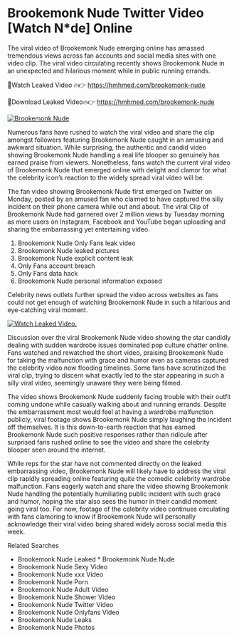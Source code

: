 ﻿# Brookemonk Nude Twitter Video [Watch N*de] Online

The viral video of ﻿Brookemonk Nude emerging online has amassed tremendous views across fan accounts and social media sites with one video clip. The viral video circulating recently shows ﻿Brookemonk Nude in an unexpected and hilarious moment while in public running errands. 

🔴Watch Leaked Video 🔥👉  https://hmhmed.com/brookemonk-nude 

🔴Download Leaked Video🔥👉  https://hmhmed.com/brookemonk-nude 

[![Brookemonk Nude](https://i.imgur.com/dJHk4Zq.gif)](https://hmhmed.com/brookemonk-nude)

Numerous fans have rushed to watch the viral video and share the clip amongst followers featuring ﻿Brookemonk Nude caught in an amusing and awkward situation. While surprising, the authentic and candid video showing ﻿Brookemonk Nude handling a real life blooper so genuinely has earned praise from viewers. Nonetheless, fans watch the current viral video of ﻿Brookemonk Nude that emerged online with delight and clamor for what the celebrity icon’s reaction to the widely spread viral video will be.

The fan video showing ﻿Brookemonk Nude first emerged on Twitter on Monday, posted by an amused fan who claimed to have captured the silly incident on their phone camera while out and about. The viral Clip of ﻿Brookemonk Nude had garnered over 2 million views by Tuesday morning as more users on Instagram, Facebook and YouTube began uploading and sharing the embarrassing yet entertaining video. 

1. ﻿Brookemonk Nude Only Fans leak video
2. ﻿Brookemonk Nude leaked pictures
3. ﻿Brookemonk Nude explicit content leak
4. Only Fans account breach
5. Only Fans data hack
6. ﻿Brookemonk Nude personal information exposed

Celebrity news outlets further spread the video across websites as fans could not get enough of watching ﻿Brookemonk Nude in such a hilarious and eye-catching viral moment. 

[![Watch Leaked Video.](https://miro.medium.com/v2/resize:fit:828/format:webp/1*cilzJN44JGOrTw9NJCrNHA.gif "Watch Leaked Video")](https://hmhmed.com/brookemonk-nude)

Discussion over the viral ﻿Brookemonk Nude video showing the star candidly dealing with sudden wardrobe issues dominated pop culture chatter online. Fans watched and rewatched the short video, praising ﻿Brookemonk Nude for taking the malfunction with grace and humor even as cameras captured the celebrity video now flooding timelines. Some fans have scrutinized the viral clip, trying to discern what exactly led to the star appearing in such a silly viral video, seemingly unaware they were being filmed.

The video shows ﻿Brookemonk Nude suddenly facing trouble with their outfit coming undone while casually walking about and running errands. Despite the embarrassment most would feel at having a wardrobe malfunction publicly, viral footage shows ﻿Brookemonk Nude simply laughing the incident off themselves. It is this down-to-earth reaction that has earned ﻿Brookemonk Nude such positive responses rather than ridicule after surprised fans rushed online to see the video and share the celebrity blooper seen around the internet.  

While reps for the star have not commented directly on the leaked embarrassing video, ﻿Brookemonk Nude will likely have to address the viral clip rapidly spreading online featuring quite the comedic celebrity wardrobe malfunction. Fans eagerly watch and share the video showing ﻿Brookemonk Nude handling the potentially humiliating public incident with such grace and humor, hoping the star also sees the humor in their candid moment going viral too. For now, footage of the celebrity video continues circulating with fans clamoring to know if ﻿Brookemonk Nude will personally acknowledge their viral video being shared widely across social media this week.

Related Searches
* ﻿Brookemonk Nude Leaked
﻿* Brookemonk Nude Nude
* ﻿Brookemonk Nude Sexy Video
* ﻿Brookemonk Nude xxx Video
* ﻿Brookemonk Nude Porn
* ﻿Brookemonk Nude Adult Video
* ﻿Brookemonk Nude Shower Video
* ﻿Brookemonk Nude Twitter Video
* ﻿Brookemonk Nude Onlyfans Video
* ﻿Brookemonk Nude Leaks
* ﻿Brookemonk Nude Photos